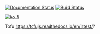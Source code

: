 [![Documentation Status](https://readthedocs.org/projects/tofujs/badge/?version=latest)](https://tofujs.readthedocs.io/en/latest/?badge=latest)
[![Build Status](https://github.com/SirProdigle/Tofu/workflows/Node.js/badge.svg)](https://github.com/SirProdigle/Tofu/actions?query=workflow%3ANode.js)

[![ko-fi](https://ko-fi.com/img/githubbutton_sm.svg)](https://ko-fi.com/L4L43JH5Z)

Tofu
https://tofujs.readthedocs.io/en/latest/?
